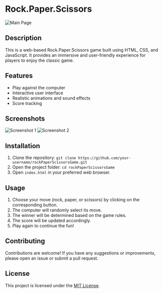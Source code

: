 # Rock.Paper.Scissors

![Main Page](/Designs/mainPage.png)

## Description

This is a web-based Rock.Paper.Scissors game built using HTML, CSS, and JavaScript. It provides an immersive and user-friendly experience for players to enjoy the classic game.

## Features

- Play against the computer
- Interactive user interface
- Realistic animations and sound effects
- Score tracking

## Screenshots

![Screenshot 1](/Designs/Samples/1.png)
![Screenshot 2](/Designs/Samples/2.jpg)

## Installation

1. Clone the repository: `git clone https://github.com/your-username/rockPaperScissorsGame.git`
2. Open the project folder: `cd rockPaperScissorsGame`
3. Open `index.html` in your preferred web browser.

## Usage

1. Choose your move (rock, paper, or scissors) by clicking on the corresponding button.
2. The computer will randomly select its move.
3. The winner will be determined based on the game rules.
4. The score will be updated accordingly.
5. Play again to continue the fun!

## Contributing

Contributions are welcome! If you have any suggestions or improvements, please open an issue or submit a pull request.

## License

This project is licensed under the [MIT License](LICENSE).
